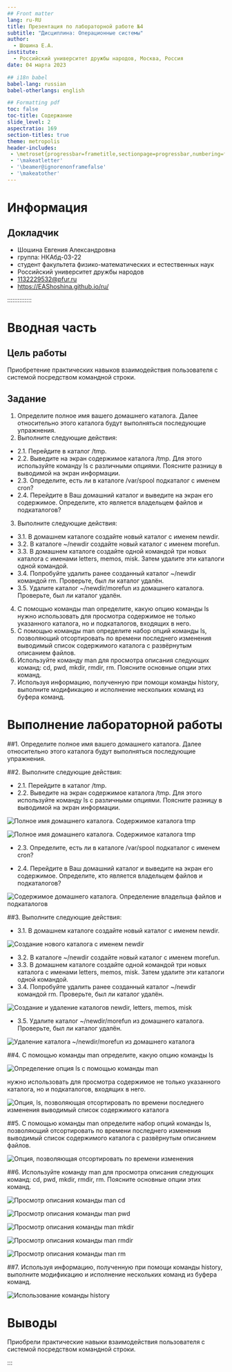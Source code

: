 ```yaml
---
## Front matter
lang: ru-RU
title: Презентация по лабораторной работе №4
subtitle: "Дисциплина: Операционные системы"
author:
  - Шошина Е.А.
institute:
  - Российский университет дружбы народов, Москва, Россия
date: 04 марта 2023

## i18n babel
babel-lang: russian
babel-otherlangs: english

## Formatting pdf
toc: false
toc-title: Содержание
slide_level: 2
aspectratio: 169
section-titles: true
theme: metropolis
header-includes:
 - \metroset{progressbar=frametitle,sectionpage=progressbar,numbering=fraction}
 - '\makeatletter'
 - '\beamer@ignorenonframefalse'
 - '\makeatother'
---
```


# Информация

## Докладчик


  * Шошина Евгения Александровна
  * группа: НКАбд-03-22
  * студент факультета физико-математических и естественных наук
  * Российский университет дружбы народов
  * [1132229532@pfur.ru](mailto:1132229532@pfur.ru)
  * <https://EAShoshina.github.io/ru/>

::::::::::::::

# Вводная часть

## Цель работы

Приобретение практических навыков взаимодействия пользователя с системой посредством командной строки.

## Задание

1. Определите полное имя вашего домашнего каталога. Далее относительно этого каталога будут выполняться последующие упражнения.
2. Выполните следующие действия:
- 2.1. Перейдите в каталог /tmp.
- 2.2. Выведите на экран содержимое каталога /tmp. Для этого используйте команду ls
с различными опциями. Поясните разницу в выводимой на экран информации.
- 2.3. Определите, есть ли в каталоге /var/spool подкаталог с именем cron?
- 2.4. Перейдите в Ваш домашний каталог и выведите на экран его содержимое. Определите, кто является владельцем файлов и подкаталогов?
3. Выполните следующие действия:
- 3.1. В домашнем каталоге создайте новый каталог с именем newdir.
- 3.2. В каталоге ~/newdir создайте новый каталог с именем morefun.
- 3.3. В домашнем каталоге создайте одной командой три новых каталога с именами
letters, memos, misk. Затем удалите эти каталоги одной командой.
- 3.4. Попробуйте удалить ранее созданный каталог ~/newdir командой rm. Проверьте, был ли каталог удалён.
- 3.5. Удалите каталог ~/newdir/morefun из домашнего каталога. Проверьте, был ли каталог удалён.
4. С помощью команды man определите, какую опцию команды ls нужно использовать для просмотра содержимое не только указанного каталога, но и подкаталогов,
входящих в него.
5. С помощью команды man определите набор опций команды ls, позволяющий отсортировать по времени последнего изменения выводимый список содержимого каталога
с развёрнутым описанием файлов.
6. Используйте команду man для просмотра описания следующих команд: cd, pwd, mkdir,
rmdir, rm. Поясните основные опции этих команд.
7. Используя информацию, полученную при помощи команды history, выполните модификацию и исполнение нескольких команд из буфера команд.

# Выполнение лабораторной работы

##1. Определите полное имя вашего домашнего каталога. Далее относительно этого каталога будут выполняться последующие упражнения.

##2. Выполните следующие действия:
- 2.1. Перейдите в каталог /tmp.
- 2.2. Выведите на экран содержимое каталога /tmp. Для этого используйте команду ls
с различными опциями. Поясните разницу в выводимой на экран информации.

![Полное имя домашнего каталога. Содержимое каталога tmp](image/1.4.png)

![Полное имя домашнего каталога. Содержимое каталога tmp](image/2.4.png)

- 2.3. Определите, есть ли в каталоге /var/spool подкаталог с именем cron?

- 2.4. Перейдите в Ваш домашний каталог и выведите на экран его содержимое. Определите, кто является владельцем файлов и подкаталогов?

![Содержимое домашнего каталога. Определение владельца файлов и подкаталогов](image/3.4.png)

##3. Выполните следующие действия:
- 3.1. В домашнем каталоге создайте новый каталог с именем newdir.

![Создание нового каталога с именем newdir](image/4.4.png)

- 3.2. В каталоге ~/newdir создайте новый каталог с именем morefun.
- 3.3. В домашнем каталоге создайте одной командой три новых каталога с именами
letters, memos, misk. Затем удалите эти каталоги одной командой.
- 3.4. Попробуйте удалить ранее созданный каталог ~/newdir командой rm. Проверьте, был ли каталог удалён.

![Создание и удаление каталогов newdir, letters, memos, misk](image/5.4.png)

- 3.5. Удалите каталог ~/newdir/morefun из домашнего каталога. Проверьте, был ли каталог удалён.

![Удаление каталога ~/newdir/morefun из домашнего каталога](image/6.4.png)

##4. С помощью команды man определите, какую опцию команды ls 

![Определение опция ls с помощью команды man](image/7.4.png)

нужно использовать для просмотра содержимое не только указанного каталога, но и подкаталогов, входящих в него.

![Опция, ls, позволяющая отсортировать по времени последнего изменения выводимый список содержимого каталога](image/8.4.png)

##5. С помощью команды man определите набор опций команды ls, позволяющий отсортировать по времени последнего изменения выводимый список содержимого каталога с развёрнутым описанием файлов.

![Опция, позволяющая отсортировать по времени изменения](image/9.4.png)

##6. Используйте команду man для просмотра описания следующих команд: cd, pwd, mkdir,
rmdir, rm. Поясните основные опции этих команд.


![Просмотр описания команды man cd](image/10.4.png)

![Просмотр описания команды man pwd](image/11.4.png)

![Просмотр описания команды man mkdir](image/12.4.png)

![Просмотр описания команды man rmdir](image/13.4.png)

![Просмотр описания команды man rm](image/14.4.png)

##7. Используя информацию, полученную при помощи команды history, выполните модификацию и исполнение нескольких команд из буфера команд.

![Использование команды history](image/15.4.png)


# Выводы
Приобрели практические навыки взаимодействия пользователя с системой посредством командной строки.



:::

